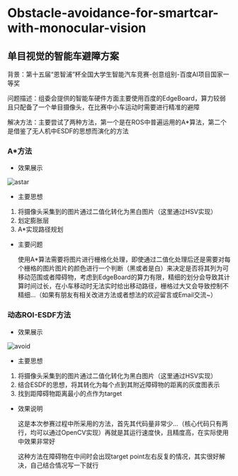 # Obstacle-avoidance-for-smartcar-with-monocular-vision

## 单目视觉的智能车避障方案

背景：第十五届“恩智浦”杯全国大学生智能汽车竞赛-创意组别-百度AI项目国家一等奖

问题描述：组委会提供的智能车硬件方面主要使用百度的EdgeBoard，算力较弱且只配备了一个单目摄像头，在比赛中小车运动时需要进行精准的避障

解决方法：主要尝试了两种方法，第一个是在ROS中普遍运用的A*算法，第二个是借鉴了无人机中ESDF的思想而演化的方法

### A*方法

- 效果展示

![astar](https://i.loli.net/2020/08/31/SWVzsgi49Ev7Jf3.gif)

- 主要思想

1. 将摄像头采集到的图片通过二值化转化为黑白图片（这里通过HSV实现）
2. 划定膨胀层
3. A*实现路径规划

- 主要问题

  使用A*算法需要将图片进行栅格化处理，即使通过二值化处理后还是需要对每个栅格的图片图片的颜色进行一个判断（黑或者是白）来决定是否将其列为可移动范围或者障碍物，考虑到EdgeBoard的算力有限，精细的划分会导致其计算时间过长，在小车移动时无法实时给出移动路径，栅格过大又会导致控制不精细...（如果有朋友有相关改进方法或者想法的欢迎留言或Email交流~）

### 动态ROI-ESDF方法

- 效果展示

![avoid](avoid.gif)

- 主要思想

1. 将摄像头采集到的图片通过二值化转化为黑白图片（这里通过HSV实现）
2. 结合ESDF的思想，将其转化为每个点到其附近障碍物的距离的灰度图表示
3. 找到距障碍物距离最小的点作为target

- 效果说明

  这是本次参赛过程中所采用的方法，首先其代码量非常少...（核心代码只有两行，均可以通过OpenCV实现）再就是其运行速度快，且精度高，在实际使用中效果非常好
  
  这种方法在障碍物在中间时会出现target point左右反复的情况，其实很好解决，自己结合情况写一下就行